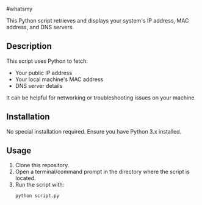 #whatsmy

This Python script retrieves and displays your system's IP address, MAC address, and DNS servers.

## Description

This script uses Python to fetch:
- Your public IP address
- Your local machine's MAC address
- DNS server details

It can be helpful for networking or troubleshooting issues on your machine.

## Installation

No special installation required. Ensure you have Python 3.x installed.

## Usage

1. Clone this repository.
2. Open a terminal/command prompt in the directory where the script is located.
3. Run the script with:
   ```bash
   python script.py
